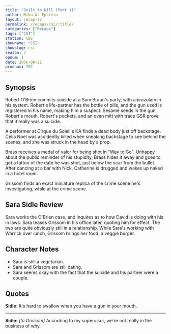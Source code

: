 ```yaml
---
title: "Built to Kill (Part 1)"
author: Mika A. Epstein
layout: recap-tv
permalink: /recaps/csi/:title/
categories: ["Recaps"]
tags: ["CSI"]
station: CBS
showname: "CSI"
showslug: csi
season: 7
epnum: 1
date: 2006-09-21
prodnum: 702  
---
```


## Synopsis

Robert O'Brien commits suicide at a Sam Braun's  party, with alprazolam in his system. Robert's life-partner has the bottle of pills, and the gun used is registered in his name, making him a suspect. Sesame seeds in the gun, Robert's mouth, Robert's pockets, and an oven mitt with trace GSR prove that it really was a suicide.

A performer at Cirque du Soleil's KA finds a dead body just off backstage. Celia Noel was accidently killed when sneaking backstage to see behind the scenes, and she was struck in the head by a prop.

Brass receives a medal of valor for being shot in "Way to Go". Unhappy about the public reminder of his stupidity, Brass hides it away and goes to get a tattoo of the date he was shot, just below the scar from the bullet. After dancing at a bar with Nick, Catherine is drugged and wakes up naked in a hotel room. 

Grissom finds an exact miniature replica of the crime scene he's investigating, while at the crime scene.

## Sara Sidle Review

Sara works the O'Brien case, and inquires as to how David is doing with his in laws. Sara teases Grissom in his office later, quoting him for effect. The two are quite obviously still in a relationship. While Sara's working with Warrick over lunch, Grissom brings her food: a veggie burger.

## Character Notes

* Sara is still a vegetarian.  
* Sara and Grissom are still dating.  
* Sara seems okay with the fact that the suicide and his partner were a couple.

## Quotes

**Sidle:** It's hard to swallow when you have a gun in your mouth.  

- - -

**Sidle:** _(to Grissom)_ According to my supervisor, we're not really in the business of why.

